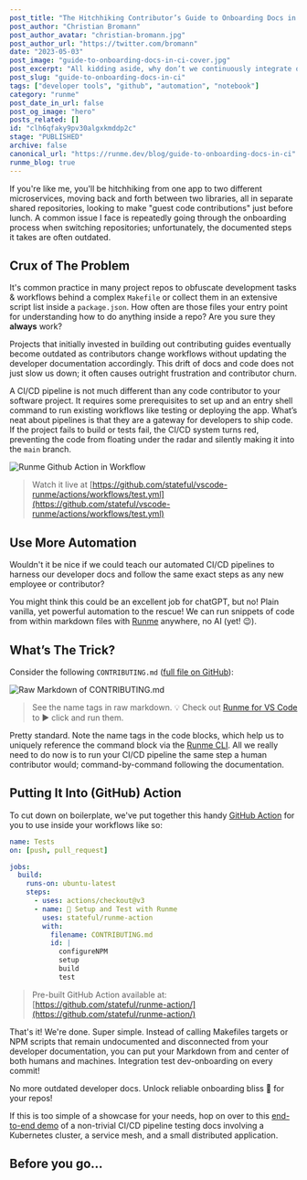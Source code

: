 ```yaml
---
post_title: "The Hitchhiking Contributor’s Guide to Onboarding Docs in CI/CD"
post_author: "Christian Bromann"
post_author_avatar: "christian-bromann.jpg"
post_author_url: "https://twitter.com/bromann"
date: "2023-05-03"
post_image: "guide-to-onboarding-docs-in-ci-cover.jpg"
post_excerpt: "All kidding aside, why don’t we continuously integrate our repo's onboarding workflows? It's obvious and easy. Here's a GitHub Action to do the heavy-lifting."
post_slug: "guide-to-onboarding-docs-in-ci"
tags: ["developer tools", "github", "automation", "notebook"]
category: "runme"
post_date_in_url: false
post_og_image: "hero"
posts_related: []
id: "clh6qfaky9pv30algxkmddp2c"
stage: "PUBLISHED"
archive: false
canonical_url: "https://runme.dev/blog/guide-to-onboarding-docs-in-ci"
runme_blog: true
---
```


If you're like me, you'll be hitchhiking from one app to two different microservices, moving back and forth between two libraries, all in separate shared repositories, looking to make "guest code contributions" just before lunch. A common issue I face is repeatedly going through the onboarding process when switching repositories; unfortunately, the documented steps it takes are often outdated.

## Crux of The Problem

It's common practice in many project repos to obfuscate development tasks & workflows behind a complex `Makefile` or collect them in an extensive script list inside a `package.json`. How often are those files your entry point for understanding how to do anything inside a repo? Are you sure they **always** work?

Projects that initially invested in building out contributing guides eventually become outdated as contributors change workflows without updating the developer documentation accordingly. This drift of docs and code does not just slow us down; it often causes outright frustration and contributor churn.

A CI/CD pipeline is not much different than any code contributor to your software project. It requires some prerequisites to set up and an entry shell command to run existing workflows like testing or deploying the app. What’s neat about pipelines is that they are a gateway for developers to ship code. If the project fails to build or tests fail, the CI/CD system turns red, preventing the code from floating under the radar and silently making it into the `main` branch.

![Runme Github Action in Workflow](/img/blog/guide-to-onboarding-docs-in-ci-a1.jpg)

> Watch it live at [https://github.com/stateful/vscode-runme/actions/workflows/test.yml](https://github.com/stateful/vscode-runme/actions/workflows/test.yml)

## Use More Automation

Wouldn't it be nice if we could teach our automated CI/CD pipelines to harness our developer docs and follow the same exact steps as any new employee or contributor?

You might think this could be an excellent job for chatGPT, but no! Plain vanilla, yet powerful automation to the rescue! We can run snippets of code from within markdown files with [Runme](https://docs.runme.dev/features) anywhere, no AI (yet! 😉).

## What’s The Trick?

Consider the following `CONTRIBUTING.md` ([full file on GitHub](https://github.com/stateful/vscode-runme/blob/main/CONTRIBUTING.md)):

![Raw Markdown of CONTRIBUTING.md](/img/blog/guide-to-onboarding-docs-in-ci-a2.jpg)

> See the name tags in raw markdown. 💡 Check out [Runme for VS Code](https://marketplace.visualstudio.com/items?itemName=stateful.runme) to ▶️ click and run them.

Pretty standard. Note the name tags in the code blocks, which help us to uniquely reference the command block via the [Runme CLI](https://docs.runme.dev/install#runme-cli). All we really need to do now is to run your CI/CD pipeline the same step a human contributor would; command-by-command following the documentation.

## Putting It Into (GitHub) Action

To cut down on boilerplate, we've put together this handy [GitHub Action](https://github.com/stateful/runme-action/) for you to use inside your workflows like so:

```yaml
name: Tests
on: [push, pull_request]

jobs:
  build:
    runs-on: ubuntu-latest
    steps:
      - uses: actions/checkout@v3
      - name: 🧪 Setup and Test with Runme
        uses: stateful/runme-action
        with:
          filename: CONTRIBUTING.md
          id: |
            configureNPM
            setup
            build
            test
```

> Pre-built GitHub Action available at: [https://github.com/stateful/runme-action/](https://github.com/stateful/runme-action/)

That's it! We're done. Super simple. Instead of calling Makefiles targets or NPM scripts that remain undocumented and disconnected from your developer documentation, you can put your Markdown from and center of both humans and machines. Integration test dev-onboarding on every commit!

No more outdated developer docs. Unlock reliable onboarding bliss 🌈 for your repos!

If this is too simple of a showcase for your needs, hop on over to this [end-to-end demo](https://stateful.com/blog/readmeops-testing-docs-in-ci#The%20End-to-End%20Demo) of a non-trivial CI/CD pipeline testing docs involving a Kubernetes cluster, a service mesh, and a small distributed application.

## Before you go...

<BeforeYouGo />
